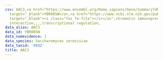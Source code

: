 ```yaml
---
csv: AAC3,<a href="https://www.ensembl.org/Homo_sapiens/Gene/Summary?db=core;g=YBR085W"
  target="_blank">YBR085W</a>,<a href="https://www.ncbi.nlm.nih.gov/pubmed/12399584"
  target="_blank"><i class="fas fa-file"></i></a>",chromatin immunoprecipitation assay,direct
  interaction,,,,transcriptional regulation,
data_alias: AAC3
data_id: YBR085W
data_numevidence: 1
data_species: Saccharomyces cerevisiae
data_taxid: '4932'
title: AAC3
---
```

